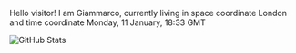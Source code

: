 Hello visitor! I am Giammarco, currently living in space coordinate London and time coordinate Monday, 11 January, 18:33 GMT

![GitHub Stats](https://github-readme-stats.vercel.app/api?username=grcasanova)
